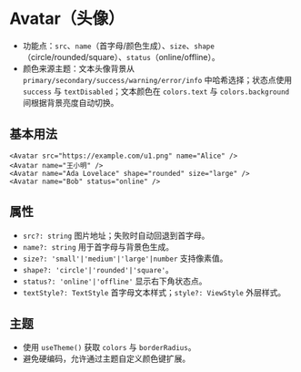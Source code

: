 # Avatar（头像）

- 功能点：`src`、`name`（首字母/颜色生成）、`size`、`shape`（circle/rounded/square）、`status`（online/offline）。
- 颜色来源主题：文本头像背景从 `primary/secondary/success/warning/error/info` 中哈希选择；状态点使用 `success` 与 `textDisabled`；文本颜色在 `colors.text` 与 `colors.background` 间根据背景亮度自动切换。

## 基本用法

```tsx
<Avatar src="https://example.com/u1.png" name="Alice" />
<Avatar name="王小明" />
<Avatar name="Ada Lovelace" shape="rounded" size="large" />
<Avatar name="Bob" status="online" />
```

## 属性
- `src?: string` 图片地址；失败时自动回退到首字母。
- `name?: string` 用于首字母与背景色生成。
- `size?: 'small'|'medium'|'large'|number` 支持像素值。
- `shape?: 'circle'|'rounded'|'square'`。
- `status?: 'online'|'offline'` 显示右下角状态点。
- `textStyle?: TextStyle` 首字母文本样式；`style?: ViewStyle` 外层样式。

## 主题
- 使用 `useTheme()` 获取 `colors` 与 `borderRadius`。
- 避免硬编码，允许通过主题自定义颜色键扩展。